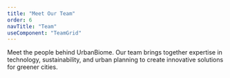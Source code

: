 ```yaml
---
title: "Meet Our Team"
order: 6
navTitle: "Team"
useComponent: "TeamGrid"
---
```


Meet the people behind UrbanBiome. Our team brings together expertise in technology, sustainability, and urban planning to create innovative solutions for greener cities.
